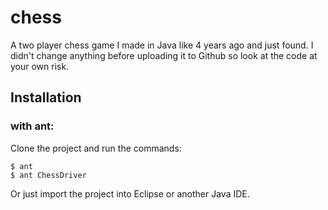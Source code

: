 # chess

A two player chess game I made in Java like 4 years ago and just found. I didn't change anything before uploading it to Github so look at the code at your own risk.

## Installation

### with ant:
Clone the project and run the commands:
```
$ ant
$ ant ChessDriver
```

Or just import the project into Eclipse or another Java IDE.
